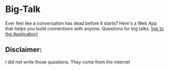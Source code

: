 # Big-Talk

Ever feel like a conversation has dead before it starts? Here's a Web App that helps you build connections with anyone.
Questions for big talks.
[link to the Application!](http://shelden.tech/big-talk)

## Disclaimer:
I did not write those questions. They come from the internet
